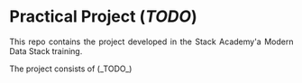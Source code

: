 # Practical Project (_TODO_)

<p align="justify">
This repo contains the project developed in the Stack Academy'a Modern Data Stack training.
</p>


<p align="justify">
The project consists of (_TODO_)
</p>
